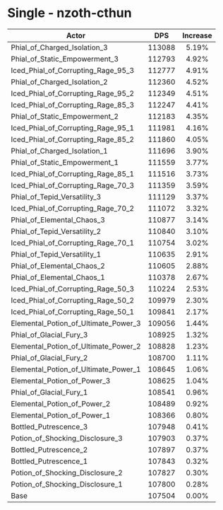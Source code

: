 # Single - nzoth-cthun
| Actor | DPS | Increase |
|---|:---:|:---:|
|Phial_of_Charged_Isolation_3|113088|5.19%|
|Phial_of_Static_Empowerment_3|112793|4.92%|
|Iced_Phial_of_Corrupting_Rage_95_3|112777|4.91%|
|Phial_of_Charged_Isolation_2|112360|4.52%|
|Iced_Phial_of_Corrupting_Rage_95_2|112349|4.51%|
|Iced_Phial_of_Corrupting_Rage_85_3|112247|4.41%|
|Phial_of_Static_Empowerment_2|112183|4.35%|
|Iced_Phial_of_Corrupting_Rage_95_1|111981|4.16%|
|Iced_Phial_of_Corrupting_Rage_85_2|111860|4.05%|
|Phial_of_Charged_Isolation_1|111696|3.90%|
|Phial_of_Static_Empowerment_1|111559|3.77%|
|Iced_Phial_of_Corrupting_Rage_85_1|111516|3.73%|
|Iced_Phial_of_Corrupting_Rage_70_3|111359|3.59%|
|Phial_of_Tepid_Versatility_3|111129|3.37%|
|Iced_Phial_of_Corrupting_Rage_70_2|111072|3.32%|
|Phial_of_Elemental_Chaos_3|110877|3.14%|
|Phial_of_Tepid_Versatility_2|110840|3.10%|
|Iced_Phial_of_Corrupting_Rage_70_1|110754|3.02%|
|Phial_of_Tepid_Versatility_1|110635|2.91%|
|Phial_of_Elemental_Chaos_2|110605|2.88%|
|Phial_of_Elemental_Chaos_1|110378|2.67%|
|Iced_Phial_of_Corrupting_Rage_50_3|110224|2.53%|
|Iced_Phial_of_Corrupting_Rage_50_2|109979|2.30%|
|Iced_Phial_of_Corrupting_Rage_50_1|109841|2.17%|
|Elemental_Potion_of_Ultimate_Power_3|109056|1.44%|
|Phial_of_Glacial_Fury_3|108925|1.32%|
|Elemental_Potion_of_Ultimate_Power_2|108828|1.23%|
|Phial_of_Glacial_Fury_2|108700|1.11%|
|Elemental_Potion_of_Ultimate_Power_1|108645|1.06%|
|Elemental_Potion_of_Power_3|108625|1.04%|
|Phial_of_Glacial_Fury_1|108541|0.96%|
|Elemental_Potion_of_Power_2|108489|0.92%|
|Elemental_Potion_of_Power_1|108366|0.80%|
|Bottled_Putrescence_3|107948|0.41%|
|Potion_of_Shocking_Disclosure_3|107903|0.37%|
|Bottled_Putrescence_2|107897|0.37%|
|Bottled_Putrescence_1|107843|0.32%|
|Potion_of_Shocking_Disclosure_2|107827|0.30%|
|Potion_of_Shocking_Disclosure_1|107800|0.28%|
|Base|107504|0.00%|
